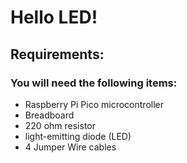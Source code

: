 # Hello LED!
	
## Requirements:
	
### You will need the following items:
	
* Raspberry Pi Pico microcontroller
* Breadboard
* 220 ohm resistor
* light-emitting diode (LED)
* 4 Jumper Wire cables